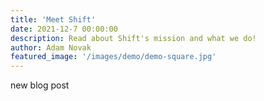 ```yaml
---
title: 'Meet Shift'
date: 2021-12-7 00:00:00
description: Read about Shift's mission and what we do!
author: Adam Novak
featured_image: '/images/demo/demo-square.jpg'
---
```

new blog post
